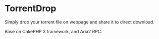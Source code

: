 # TorrentDrop
Simply drop your torrent file on webpage and share it to direct download.

Base on CakePHP 3 framework, and Aria2 RPC.
